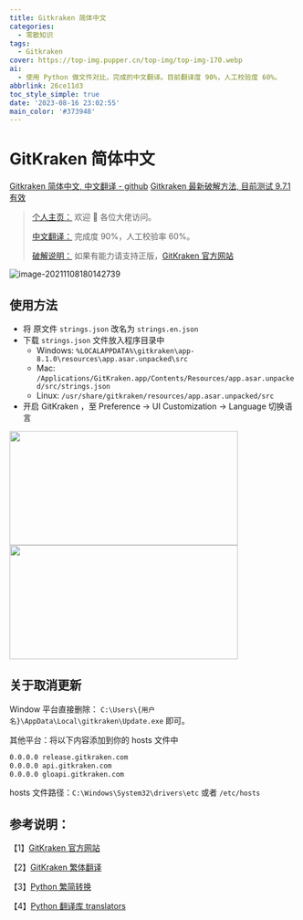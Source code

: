 ```yaml
---
title: Gitkraken 简体中文
categories:
  - 零散知识
tags:
  - Gitkraken
cover: https://top-img.pupper.cn/top-img/top-img-170.webp
ai:
  - 使用 Python 做文件对比，完成的中文翻译。目前翻译度 90%，人工校验度 60%。
abbrlink: 26ce11d3
toc_style_simple: true
date: '2023-08-16 23:02:55'
main_color: '#373948'
---
```


# GitKraken 简体中文

[Gitkraken 简体中文, 中文翻译 - github](https://github.com/Pupper0601/GitKraken-zh)
[Gitkraken 最新破解方法, 目前测试 9.7.1 有效](https://pupper.cn/posts/ebfb7201.html)

> [个人主页：](https://pupper.cn) 欢迎 👏 各位大佬访问。
>
> [中文翻译：](https://pupper.cn/posts/26ce11d3.html) 完成度 90%，人工校验率 60%。
>
> [破解说明：](https://pupper.cn/posts/ebfb7201.html) 如果有能力请支持正版，[GitKraken 官方网站](https://www.gitkraken.com/)

![image-20211108180142739](https://img.pupper.cn/img/iShot_2023-08-17_17.30.28.png)

## 使用方法

- 将 原文件 `strings.json` 改名为 `strings.en.json`
- 下载 `strings.json` 文件放入程序目录中
  - Windows: `%LOCALAPPDATA%\gitkraken\app-8.1.0\resources\app.asar.unpacked\src`
  - Mac: `/Applications/GitKraken.app/Contents/Resources/app.asar.unpacked/src/strings.json`
  - Linux: `/usr/share/gitkraken/resources/app.asar.unpacked/src`
- 开启 GitKraken ，至 Preference -> UI Customization -> Language 切换语言

<img src="https://img.pupper.cn/img/iShot_2023-08-17_11.23.26.png" width="400" height="200">
<img src="https://img.pupper.cn/img/iShot_2023-08-17_17.30.52.png" width="400" height="200">

## 关于取消更新

Window 平台直接删除： `C:\Users\{用户名}\AppData\Local\gitkraken\Update.exe` 即可。

其他平台：将以下内容添加到你的 hosts 文件中

```sh
0.0.0.0 release.gitkraken.com
0.0.0.0 api.gitkraken.com
0.0.0.0 gloapi.gitkraken.com
```

hosts 文件路径：`C:\Windows\System32\drivers\etc` 或者 `/etc/hosts`

## 参考说明：

【1】[GitKraken 官方网站](https://www.gitkraken.com/)

【2】[GitKraken 繁体翻译](https://github.com/rogeraabbccdd/GitKraken-zh-tw)

【3】[Python 繁简转换](https://github.com/gumblex/zhconv)

【4】[Python 翻译库 translators](https://github.com/UlionTse/translators#supported-translation-services)
